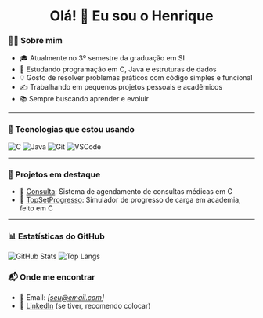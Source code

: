 <h1 align="center">Olá! 👋 Eu sou o Henrique</h1>

### 👨‍💻 Sobre mim

- 🎓 Atualmente no 3º semestre da graduação em SI
- 🧠 Estudando programação em C, Java e estruturas de dados
- 💡 Gosto de resolver problemas práticos com código simples e funcional
- ✍️ Trabalhando em pequenos projetos pessoais e acadêmicos
- 📚 Sempre buscando aprender e evoluir

---

### 🚀 Tecnologias que estou usando

![C](https://img.shields.io/badge/C-00599C?style=for-the-badge&logo=c&logoColor=white)
![Java](https://img.shields.io/badge/Java-ED8B00?style=for-the-badge&logo=java&logoColor=white)
![Git](https://img.shields.io/badge/Git-F05032?style=for-the-badge&logo=git&logoColor=white)
![VSCode](https://img.shields.io/badge/VSCode-007ACC?style=for-the-badge&logo=visual-studio-code&logoColor=white)

---

### 📌 Projetos em destaque

- 🔹 [Consulta](https://github.com/atrasadinh/Consulta): Sistema de agendamento de consultas médicas em C
- 🔹 [TopSetProgresso](https://github.com/atrasadinh/TopSetProgresso): Simulador de progresso de carga em academia, feito em C

---

### 📊 Estatísticas do GitHub

![GitHub Stats](https://github-readme-stats.vercel.app/api?username=atrasadinh&show_icons=true&theme=radical)
![Top Langs](https://github-readme-stats.vercel.app/api/top-langs/?username=atrasadinh&layout=compact&theme=radical)

### 📬 Onde me encontrar

- 📧 Email: _[seu@email.com]_  
- 💼 [LinkedIn](https://www.linkedin.com/in/seu-usuario/) (se tiver, recomendo colocar)

